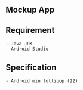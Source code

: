 ## Mockup App

## Requirement
    - Java JDK
    - Android Studio

## Specification
    - Android min lollipop (22)
    